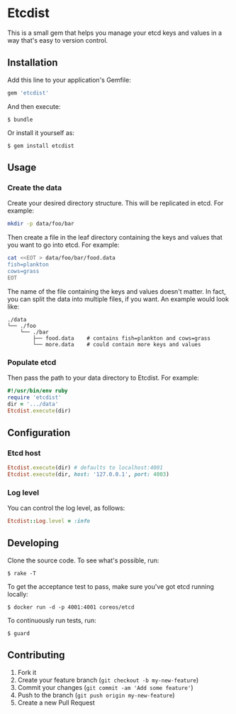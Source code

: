 # Etcdist

This is a small gem that helps you manage your etcd keys and values in a way that's easy to version control.

## Installation

Add this line to your application's Gemfile:

```ruby
gem 'etcdist'
```

And then execute:

    $ bundle

Or install it yourself as:

    $ gem install etcdist

## Usage

### Create the data

Create your desired directory structure. This will be replicated in etcd. For example:

```bash
mkdir -p data/foo/bar
```

Then create a file in the leaf directory containing the keys and values that you want to go into etcd. For example:

```bash
cat <<EOT > data/foo/bar/food.data
fish=plankton
cows=grass
EOT
```

The name of the file containing the keys and values doesn't matter. In fact, you can split the data into multiple files, if you want. An example would look like:

```text
./data
└── ./foo
    └── ./bar
        ├── food.data    # contains fish=plankton and cows=grass
        └── more.data    # could contain more keys and values
```

### Populate etcd

Then pass the path to your data directory to Etcdist. For example:

```ruby
#!/usr/bin/env ruby
require 'etcdist'
dir = '.../data'
Etcdist.execute(dir)
```

## Configuration

### Etcd host

```ruby
Etcdist.execute(dir) # defaults to localhost:4001
Etcdist.execute(dir, host: '127.0.0.1', port: 4003)
```

### Log level

You can control the log level, as follows:

```ruby
Etcdist::Log.level = :info
```

## Developing

Clone the source code. To see what's possible, run:

    $ rake -T

To get the acceptance test to pass, make sure you've got etcd running locally:

    $ docker run -d -p 4001:4001 coreos/etcd

To continuously run tests, run:

    $ guard

## Contributing

1. Fork it
2. Create your feature branch (`git checkout -b my-new-feature`)
3. Commit your changes (`git commit -am 'Add some feature'`)
4. Push to the branch (`git push origin my-new-feature`)
5. Create a new Pull Request
